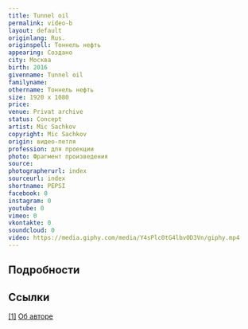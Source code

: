```yaml
---
title: Tunnel oil
permalink: video-b
layout: default
originlang: Rus.
originspell: Тоннель нефть
appearing: Создано
city: Москва
birth: 2016
givenname: Tunnel oil
familyname:
othername: Тоннель нефть
size: 1920 x 1080
price:
venue: Privat archive
status: Concept
artist: Mic Sachkov
copyright: Mic Sachkov
origin: видео-петля
profession: для проекции
photo: Фрагмент произведения
source:
photographerurl: index
sourceurl: index
shortname: PEPSI
facebook: 0
instagram: 0
youtube: 0
vimeo: 0
vkontakte: 0
soundcloud: 0
video: https://media.giphy.com/media/Y4sPlc0tG4lbvOD3Vn/giphy.mp4
---
```


## Подробности

## Ссылки

[[1]](#a1) <span id="f1"></span> [Об авторе](index)
